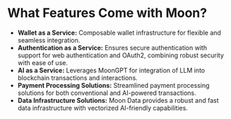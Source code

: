 # What Features Come with Moon?

* **Wallet as a Service:** Composable wallet infrastructure for flexible and seamless integration.
* **Authentication as a Service:** Ensures secure authentication with support for web authentication and OAuth2, combining robust security with ease of use.
* **AI as a Service:** Leverages MoonGPT for integration of LLM into blockchain transactions and interactions.
* **Payment Processing Solutions:** Streamlined payment processing solutions for both conventional and AI-powered transactions.
* **Data Infrastructure Solutions:** Moon Data provides a robust and fast data infrastructure with vectorized AI-friendly capabilities.
